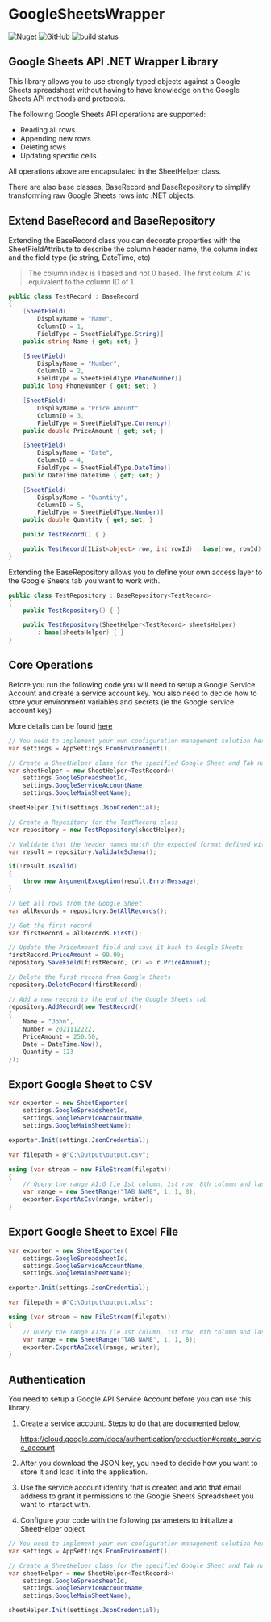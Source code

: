 # GoogleSheetsWrapper
[![Nuget](https://img.shields.io/nuget/v/GoogleSheetsWrapper)](https://www.nuget.org/packages/GoogleSheetsWrapper/) [![GitHub](https://img.shields.io/github/license/SteveWinward/GoogleSheetsWrapper)](LICENSE) ![build status](https://github.com/SteveWinward/GoogleSheetsWrapper/actions/workflows/dotnet.yml/badge.svg)

## Google Sheets API .NET Wrapper Library

This library allows you to use strongly typed objects against a Google Sheets spreadsheet without having to have knowledge on the Google Sheets API methods and protocols. 

The following Google Sheets API operations are supported: 

* Reading all rows
* Appending new rows
* Deleting rows
* Updating specific cells

All operations above are encapsulated in the SheetHelper class. 

There are also base classes, BaseRecord and BaseRepository to simplify transforming raw Google Sheets rows into .NET objects. 

## Extend BaseRecord and BaseRepository

Extending the BaseRecord class you can decorate properties with the SheetFieldAttribute to describe the column header name, the column index and the field type (ie string, DateTime, etc)

> The column index is 1 based and not 0 based. The first colum 'A' is equivalent to the column ID of 1. 

```csharp
public class TestRecord : BaseRecord
{
    [SheetField(
        DisplayName = "Name",
        ColumnID = 1,
        FieldType = SheetFieldType.String)]
    public string Name { get; set; }

    [SheetField(
        DisplayName = "Number",
        ColumnID = 2,
        FieldType = SheetFieldType.PhoneNumber)]
    public long PhoneNumber { get; set; }

    [SheetField(
        DisplayName = "Price Amount",
        ColumnID = 3,
        FieldType = SheetFieldType.Currency)]
    public double PriceAmount { get; set; }

    [SheetField(
        DisplayName = "Date",
        ColumnID = 4,
        FieldType = SheetFieldType.DateTime)]
    public DateTime DateTime { get; set; }

    [SheetField(
        DisplayName = "Quantity",
        ColumnID = 5,
        FieldType = SheetFieldType.Number)]
    public double Quantity { get; set; }

    public TestRecord() { }

    public TestRecord(IList<object> row, int rowId) : base(row, rowId) { }
}
```

Extending the BaseRepository allows you to define your own access layer to the Google Sheets tab you want to work with. 

```csharp
public class TestRepository : BaseRepository<TestRecord>
{
    public TestRepository() { }

    public TestRepository(SheetHelper<TestRecord> sheetsHelper)
        : base(sheetsHelper) { }
}
```

## Core Operations  

Before you run the following code you will need to setup a Google Service Account and create a service account key.  You also need to decide how to store your environment variables and secrets (ie the Google service account key)

More details can be found [here](#authentication)

```csharp
// You need to implement your own configuration management solution here!
var settings = AppSettings.FromEnvironment();

// Create a SheetHelper class for the specified Google Sheet and Tab name
var sheetHelper = new SheetHelper<TestRecord>(
    settings.GoogleSpreadsheetId,
    settings.GoogleServiceAccountName,
    settings.GoogleMainSheetName);

sheetHelper.Init(settings.JsonCredential);

// Create a Repository for the TestRecord class
var repository = new TestRepository(sheetHelper);

// Validate that the header names match the expected format defined with the SheetFieldAttribute values
var result = repository.ValidateSchema();

if(!result.IsValid)
{
    throw new ArgumentException(result.ErrorMessage);
}

// Get all rows from the Google Sheet
var allRecords = repository.GetAllRecords();

// Get the first record
var firstRecord = allRecords.First();

// Update the PriceAmount field and save it back to Google Sheets
firstRecord.PriceAmount = 99.99;
repository.SaveField(firstRecord, (r) => r.PriceAmount);

// Delete the first record from Google Sheets
repository.DeleteRecord(firstRecord);

// Add a new record to the end of the Google Sheets tab
repository.AddRecord(new TestRecord()
{
    Name = "John",
    Number = 2021112222,
    PriceAmount = 250.50,
    Date = DateTime.Now(),
    Quantity = 123
});

```

## Export Google Sheet to CSV

```csharp
var exporter = new SheetExporter(
    settings.GoogleSpreadsheetId, 
    settings.GoogleServiceAccountName, 
    settings.GoogleMainSheetName);

exporter.Init(settings.JsonCredential);

var filepath = @"C:\Output\output.csv";

using (var stream = new FileStream(filepath))
{
    // Query the range A1:G (ie 1st column, 1st row, 8th column and last row in the sheet)
    var range = new SheetRange("TAB_NAME", 1, 1, 8);
    exporter.ExportAsCsv(range, writer);
}

```

## Export Google Sheet to Excel File

```csharp
var exporter = new SheetExporter(
    settings.GoogleSpreadsheetId, 
    settings.GoogleServiceAccountName, 
    settings.GoogleMainSheetName);

exporter.Init(settings.JsonCredential);

var filepath = @"C:\Output\output.xlsx";

using (var stream = new FileStream(filepath))
{
    // Query the range A1:G (ie 1st column, 1st row, 8th column and last row in the sheet)
    var range = new SheetRange("TAB_NAME", 1, 1, 8);
    exporter.ExportAsExcel(range, writer);
}

```

## Authentication
You need to setup a Google API Service Account before you can use this library.  

1. Create a service account.  Steps to do that are documented below,

    https://cloud.google.com/docs/authentication/production#create_service_account

2. After you download the JSON key, you need to decide how you want to store it and load it into the application.  

3. Use the service account identity that is created and add that email address to grant it permissions to the Google Sheets Spreadsheet you want to interact with.

4. Configure your code with the following parameters to initialize a SheetHelper object

```csharp
// You need to implement your own configuration management solution here!
var settings = AppSettings.FromEnvironment();

// Create a SheetHelper class for the specified Google Sheet and Tab name
var sheetHelper = new SheetHelper<TestRecord>(
    settings.GoogleSpreadsheetId,
    settings.GoogleServiceAccountName,
    settings.GoogleMainSheetName);

sheetHelper.Init(settings.JsonCredential);
```
